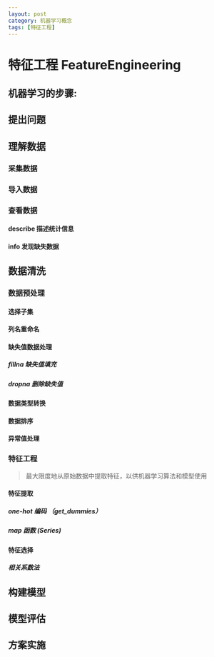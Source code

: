 ```yaml
---
layout: post
category: 机器学习概念
tags: [特征工程]
---
```



特征工程  FeatureEngineering
===============

## 机器学习的步骤:

## 提出问题

## 理解数据

### 采集数据

### 导入数据

### 查看数据

#### describe 描述统计信息

#### info 发现缺失数据

## 数据清洗

### 数据预处理

#### 选择子集

#### 列名重命名

#### 缺失值数据处理

##### fillna 缺失值填充

##### dropna 删除缺失值

#### 数据类型转换

#### 数据排序

#### 异常值处理

### 特征工程

> 最大限度地从原始数据中提取特征，以供机器学习算法和模型使用

#### 特征提取

##### one-hot 编码 （get_dummies）

##### map 函数 (Series)

#### 特征选择

##### 相关系数法

## 构建模型

## 模型评估

## 方案实施
